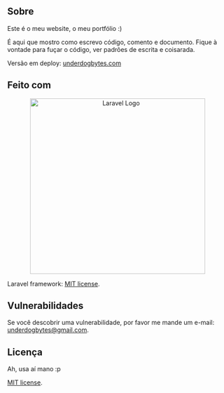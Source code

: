 ## Sobre
Este é o meu website, o meu portfólio :)

É aqui que mostro como escrevo código, comento e documento. Fique à vontade para fuçar o código, ver padrões de escrita e coisarada.

Versão em deploy:
[underdogbytes.com](https://underdogbytes.com)

## Feito com

<p align="center"><a href="https://laravel.com" target="_blank"><img src="https://raw.githubusercontent.com/laravel/art/master/logo-lockup/5%20SVG/2%20CMYK/1%20Full%20Color/laravel-logolockup-cmyk-red.svg" width="400" alt="Laravel Logo"></a></p>

Laravel framework: [MIT license](https://opensource.org/licenses/MIT).

## Vulnerabilidades

Se você descobrir uma vulnerabilidade, por favor me mande um e-mail: [underdogbytes@gmail.com](mailto:underdogbytes@gmail.com).

## Licença

Ah, usa aí mano :p

[MIT license](https://opensource.org/licenses/MIT).

